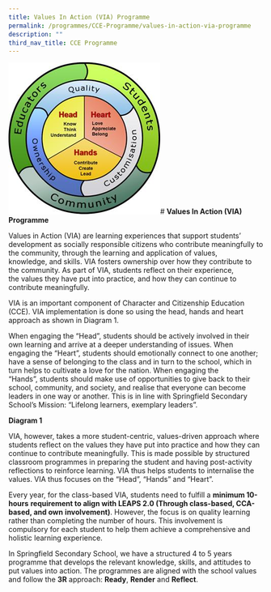 ```yaml
---
title: Values In Action (VIA) Programme
permalink: /programmes/CCE-Programme/values-in-action-via-programme
description: ""
third_nav_title: CCE Programme
---
```

![](/images/CCE%20VIA%20Framework.jpg)# **Values In Action (VIA) Programme**

Values in Action (VIA) are learning experiences that support students’ development as socially responsible citizens who contribute meaningfully to the community, through the learning and application of values, knowledge, and skills. VIA fosters ownership over how they contribute to the community. As part of VIA, students reflect on their experience, the values they have put into practice, and how they can continue to contribute meaningfully.

VIA is an important component of Character and Citizenship Education (CCE). VIA implementation is done so using the head, hands and heart approach as shown in Diagram 1.

When engaging the “Head”, students should be actively involved in their own learning and arrive at a deeper understanding of issues. When engaging the “Heart”, students should emotionally connect to one another; have a sense of belonging to the class and in turn to the school, which in turn helps to cultivate a love for the nation. When engaging the “Hands”, students should make use of opportunities to give back to their school, community, and society, and realise that everyone can become leaders in one way or another. This is in line
with Springfield Secondary School’s Mission: “Lifelong learners, exemplary leaders”.

**Diagram 1**

VIA, however, takes a more student-centric, values-driven approach where students reflect on the values they have put into practice and how they can continue to contribute meaningfully. This is made possible by structured classroom programmes in preparing the student and having post-activity reflections to reinforce learning. VIA thus helps students to internalise the values. VIA thus focuses on the “Head”, “Hands” and “Heart”.

  

Every year, for the class-based VIA, students need to fulfill a **minimum 10-hours** **requirement to align with LEAPS 2.0 (Through class-based, CCA-based, and own** **involvement)**. However, the focus is on quality learning rather than completing the number of hours. This involvement is compulsory for each student to help them achieve a comprehensive and holistic learning experience.

  

In Springfield Secondary School, we have a structured 4 to 5 years programme that develops the relevant knowledge, skills, and attitudes to put values into action. The programmes are aligned with the school values and follow the **3R** approach: **Ready**, **Render** and **Reflect**.